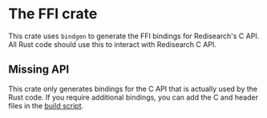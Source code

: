 # The FFI crate

This crate uses `bindgen` to generate the FFI bindings for Redisearch's C API. All Rust code should
use this to interact with Redisearch C API.

## Missing API

This crate only generates bindings for the C API that is actually used by the Rust code. If you
require additional bindings, you can add the C and header files in the [build script](./build.rs).

